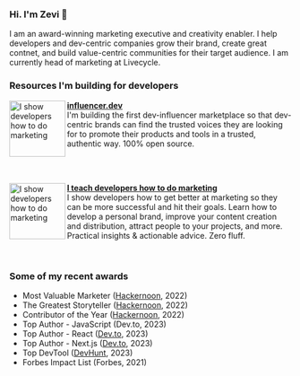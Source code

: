 ### Hi. I'm Zevi 👋

I am an award-winning marketing executive and creativity enabler. I help developers and dev-centric companies grow their brand, create great contnet, and build value-centric communities for their target audience. I am currently head of marketing at Livecycle.
<br/>
### Resources I'm building for developers
<!-- FEATURED PROJECTS:START -->
<p align="left">
<a href="https://influencer.dev/" title="influencer.dev"><img src="https://github.com/zevireinitz/zevireinitz/assets/92805730/acaf7b62-7f22-4d04-987c-1cc16b9327c4" alt="I show developers how to do marketing" width="100px" align="left" /></a>
<a href="https://influencer.dev/" title="The dev-centric influencer marketplace"><strong>influencer.dev</strong></a>
<br/> I'm building the first dev-influencer marketplace so that dev-centric brands can find the trusted voices they are looking for to promote their products and tools in a trusted, authentic way. 100% open source.

</p> <br/> <br/>
<p align="left">
<a href="https://devscandomarketing.substack.com/" title="Share your Docker Compose app logs remotely"><img src="https://github.com/zevireinitz/zevireinitz/assets/92805730/8673d9be-525d-4abb-8f56-8e752a7319f1" alt="I show developers how to do marketing" width="100px" align="left" /></a>
<a href="https://devscandomarketing.substack.com/" title="I teach developers how to do marketing"><strong>I teach developers how to do marketing</strong></a>
<br/> I show developers how to get better at marketing so they can be more successful and hit their goals. Learn how to develop a personal brand, improve your content creation and distribution, attract people to your projects, and more. Practical insights & actionable advice. Zero fluff.

</p> <br/>
<!-- FEATURED PROJECTS:END -->

### Some of my recent awards

- Most Valuable Marketer ([Hackernoon](https://hackernoon.com/meet-noonies-2022-3x-winner-zevi-reinitz-most-valuable-marketer-and-greatest-storyteller), 2022)
- The Greatest Storyteller ([Hackernoon](https://hackernoon.com/meet-noonies-2022-3x-winner-zevi-reinitz-most-valuable-marketer-and-greatest-storyteller), 2022)
- Contributor of the Year ([Hackernoon](https://hackernoon.com/meet-noonies-2022-3x-winner-zevi-reinitz-most-valuable-marketer-and-greatest-storyteller), 2022)
- Top Author - JavaScript (Dev.to, 2023)
- Top Author - React ([Dev.to](https://dev.to/zevireinitz), 2023)
- Top Author - Next.js ([Dev.to](https://dev.to/zevireinitz), 2023)
- Top DevTool ([DevHunt](https://devhunt.org/tool/livecycle-docker-extension), 2023)
- Forbes Impact List (Forbes, 2021)


<!--
**zevireinitz/zevireinitz** is a ✨ _special_ ✨ repository because its `README.md` (this file) appears on your GitHub profile.

Here are some ideas to get you started:

- 🔭 I’m currently working on ...
- 🌱 I’m currently learning ...
- 👯 I’m looking to collaborate on ...
- 🤔 I’m looking for help with ...
- 💬 Ask me about ...
- 📫 How to reach me: ...
- 😄 Pronouns: ...
- ⚡ Fun fact: ...
-->
